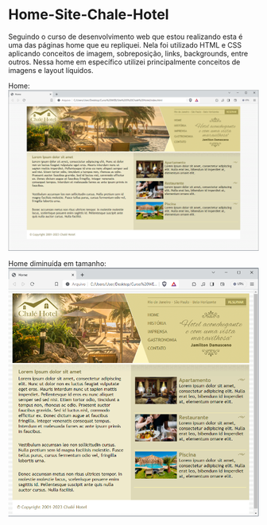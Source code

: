 # Home-Site-Chale-Hotel
Seguindo o curso de desenvolvimento web que estou realizando esta é uma das páginas home que eu repliquei. Nela foi utilizado HTML e CSS aplicando conceitos de imagem, sobreposição, links, backgrounds, entre outros. Nessa home em específico utilizei principalmente conceitos de imagens e layout líquidos.

Home:
<img src="imggit/home1.png">

Home diminuída em tamanho:
<img src="imggit/home-menor.png">
